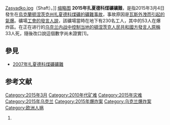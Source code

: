 [Zasyadko.jpg](https://zh.wikipedia.org/wiki/File:Zasyadko.jpg "fig:Zasyadko.jpg")（Shaft）。\]\]
[缩略图](https://zh.wikipedia.org/wiki/File:Шахта_Засядько_003.jpg "fig:缩略图")
**2015年扎夏德科煤礦礦難**，是指2015年3月4日發生在[烏克蘭](https://zh.wikipedia.org/wiki/烏克蘭 "wikilink")[顿涅茨克州](../Page/顿涅茨克州.md "wikilink")[扎夏德科煤礦的礦難事故](https://zh.wikipedia.org/wiki/扎夏德科煤礦 "wikilink")，事故原因是[瓦斯外洩而引起的](https://zh.wikipedia.org/wiki/瓦斯 "wikilink")[氣爆](https://zh.wikipedia.org/wiki/氣爆 "wikilink")。礦場[工會的發言人說](https://zh.wikipedia.org/wiki/工會 "wikilink")，該礦場當時在地下有230名工人，其中的53人在爆炸區。在正在进行的[乌克兰内战中控制当地的](../Page/顿巴斯战争.md "wikilink")[頓涅茨克人民共和國方發言人原稱](../Page/頓涅茨克人民共和國.md "wikilink")33人死，隨後改口說這個數字尚未證實\[1\]。

## 參見

  - [2007年扎夏德科煤礦礦難](../Page/2007年扎夏德科煤礦礦難.md "wikilink")

## 参考文献

[Category:2015年3月](https://zh.wikipedia.org/wiki/Category:2015年3月 "wikilink")
[Category:2010年代矿难](https://zh.wikipedia.org/wiki/Category:2010年代矿难 "wikilink")
[Category:2015年灾难](https://zh.wikipedia.org/wiki/Category:2015年灾难 "wikilink")
[Category:2015年乌克兰](https://zh.wikipedia.org/wiki/Category:2015年乌克兰 "wikilink")
[Category:2015年爆炸案](https://zh.wikipedia.org/wiki/Category:2015年爆炸案 "wikilink")
[Category:乌克兰爆炸案](https://zh.wikipedia.org/wiki/Category:乌克兰爆炸案 "wikilink")
[Category:欧洲人祸](https://zh.wikipedia.org/wiki/Category:欧洲人祸 "wikilink")

1.